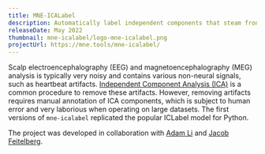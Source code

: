 ```yaml
---
title: MNE-ICALabel
description: Automatically label independent components that steam fron an Independent Component Analysis of brain signals.
releaseDate: May 2022
thumbnail: mne-icalabel/logo-mne-icalabel.png
projectUrl: https://mne.tools/mne-icalabel/
---
```


Scalp electroencephalography (EEG) and magnetoencephalography (MEG) analysis is
typically very noisy and contains various non-neural signals, such as heartbeat
artifacts. [Independent Component Analysis (ICA)](https://en.wikipedia.org/wiki/Independent_component_analysis)
is a common procedure to remove these artifacts. However, removing artifacts requires
manual annotation of ICA components, which is subject to human error and very laborious
when operating on large datasets. The first versions of `mne-icalabel` replicated the
popular ICLabel model for Python.

The project was developed in collaboration with [Adam Li](https://adam2392.github.io/)
and [Jacob Feitelberg](https://github.com/jacobf18).
